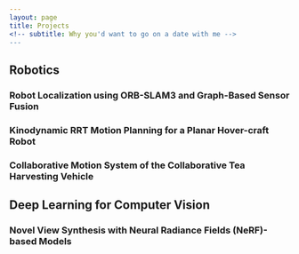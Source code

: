 ```yaml
---
layout: page
title: Projects
<!-- subtitle: Why you'd want to go on a date with me -->
---
```

## Robotics

### Robot Localization using ORB-SLAM3 and Graph-Based Sensor Fusion


### Kinodynamic RRT Motion Planning for a Planar Hover-craft Robot


### Collaborative Motion System of the Collaborative Tea Harvesting Vehicle


## Deep Learning for Computer Vision
### Novel View Synthesis with Neural Radiance Fields (NeRF)-based Models

<!-- 
My name is Inigo Montoya. I have the following qualities:

- I rock a great mustache
- I'm extremely loyal to my family

What else do you need?

### My story

To be honest, I'm having some trouble remembering right now, so why don't you just watch [my movie](https://en.wikipedia.org/wiki/The_Princess_Bride_%28film%29) and it will answer **all** your questions.
 -->
